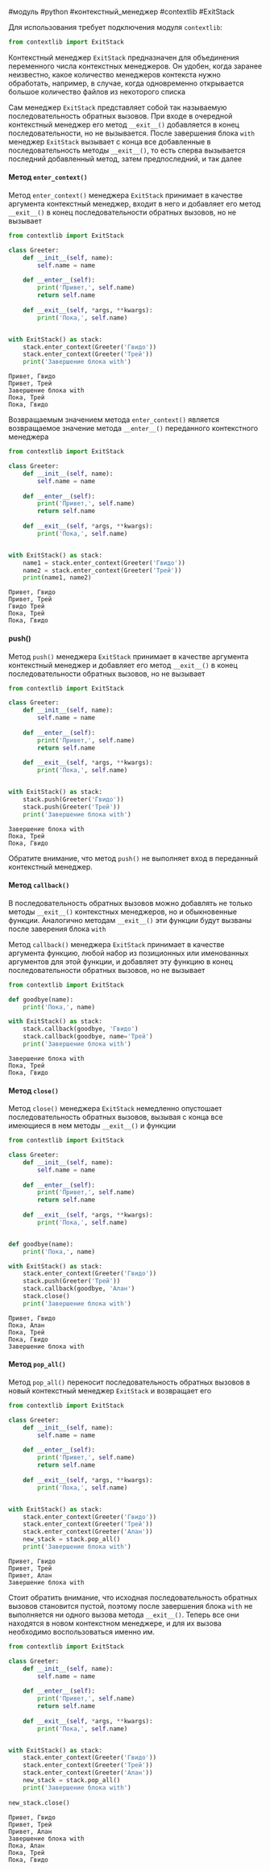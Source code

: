 #модуль #python #контекстный_менеджер #contextlib #ExitStack


Для использования требует подключения модуля `contextlib`:
```python
from contextlib import ExitStack
```

Контекстный менеджер `ExitStack` предназначен для объединения переменного числа контекстных менеджеров. Он удобен, когда заранее неизвестно, какое количество менеджеров контекста нужно обработать, например, в случае, когда одновременно открывается большое количество файлов из некоторого списка

Сам менеджер `ExitStack` представляет собой так называемую последовательность обратных вызовов. При входе в очередной контекстный менеджер его метод `__exit__()` добавляется в конец последовательности, но не вызывается. После завершения блока `with` менеджер `ExitStack` вызывает с конца все добавленные в последовательность методы `__exit__()`, то есть сперва вызывается последний добавленный метод, затем предпоследний, и так далее

#### Метод `enter_context()`
Метод `enter_context()` менеджера `ExitStack` принимает в качестве аргумента контекстный менеджер, входит в него и добавляет его метод `__exit__()` в конец последовательности обратных вызовов, но не вызывает
```python
from contextlib import ExitStack

class Greeter:
    def __init__(self, name):
        self.name = name
        
    def __enter__(self):
        print('Привет,', self.name)
        return self.name
    
    def __exit__(self, *args, **kwargs):
        print('Пока,', self.name)


with ExitStack() as stack:
    stack.enter_context(Greeter('Гвидо'))
    stack.enter_context(Greeter('Трей'))
    print('Завершение блока with')
```
```
Привет, Гвидо
Привет, Трей
Завершение блока with
Пока, Трей
Пока, Гвидо
```
Возвращаемым значением метода `enter_context()` является возвращаемое значение метода `__enter__()` переданного контекстного менеджера
```python
from contextlib import ExitStack

class Greeter:
    def __init__(self, name):
        self.name = name
        
    def __enter__(self):
        print('Привет,', self.name)
        return self.name
    
    def __exit__(self, *args, **kwargs):
        print('Пока,', self.name)


with ExitStack() as stack:
    name1 = stack.enter_context(Greeter('Гвидо'))
    name2 = stack.enter_context(Greeter('Трей'))
    print(name1, name2)
```
```
Привет, Гвидо
Привет, Трей
Гвидо Трей
Пока, Трей
Пока, Гвидо
```

#### push()
Метод `push()` менеджера `ExitStack` принимает в качестве аргумента контекстный менеджер и добавляет его метод `__exit__()` в конец последовательности обратных вызовов, но не вызывает
```python
from contextlib import ExitStack

class Greeter:
    def __init__(self, name):
        self.name = name
        
    def __enter__(self):
        print('Привет,', self.name)
        return self.name
    
    def __exit__(self, *args, **kwargs):
        print('Пока,', self.name)


with ExitStack() as stack:
    stack.push(Greeter('Гвидо'))
    stack.push(Greeter('Трей'))
    print('Завершение блока with')
```
```
Завершение блока with
Пока, Трей
Пока, Гвидо
```
Обратите внимание, что метод `push()` не выполняет вход в переданный контекстный менеджер.

#### Метод `callback()`
В последовательность обратных вызовов можно добавлять не только методы `__exit__()` контекстных менеджеров, но и обыкновенные функции. Аналогично методам `__exit__()` эти функции будут вызваны после заверения блока `with`

Метод `callback()` менеджера `ExitStack` принимает в качестве аргумента функцию, любой набор из позиционных или именованных аргументов для этой функции, и добавляет эту функцию в конец последовательности обратных вызовов, но не вызывает
```python
from contextlib import ExitStack

def goodbye(name):
    print('Пока,', name)

with ExitStack() as stack:
    stack.callback(goodbye, 'Гвидо')
    stack.callback(goodbye, name='Трей')
    print('Завершение блока with')
```
```
Завершение блока with
Пока, Трей
Пока, Гвидо
```

#### Метод `close()`
Метод `close()` менеджера `ExitStack` немедленно опустошает последовательность обратных вызовов, вызывая с конца все имеющиеся в нем методы `__exit__()` и функции
```python
from contextlib import ExitStack

class Greeter:
    def __init__(self, name):
        self.name = name
        
    def __enter__(self):
        print('Привет,', self.name)
        return self.name
    
    def __exit__(self, *args, **kwargs):
        print('Пока,', self.name)


def goodbye(name):
    print('Пока,', name)

with ExitStack() as stack:
    stack.enter_context(Greeter('Гвидо'))
    stack.push(Greeter('Трей'))
    stack.callback(goodbye, 'Алан')
    stack.close()
    print('Завершение блока with')
```
```
Привет, Гвидо
Пока, Алан
Пока, Трей
Пока, Гвидо
Завершение блока with
```

#### Метод `pop_all()`
Метод `pop_all()` переносит последовательность обратных вызовов в новый контекстный менеджер `ExitStack` и возвращает его
```python
from contextlib import ExitStack

class Greeter:
    def __init__(self, name):
        self.name = name
        
    def __enter__(self):
        print('Привет,', self.name)
        return self.name
    
    def __exit__(self, *args, **kwargs):
        print('Пока,', self.name)


with ExitStack() as stack:
    stack.enter_context(Greeter('Гвидо'))
    stack.enter_context(Greeter('Трей'))
    stack.enter_context(Greeter('Алан'))
    new_stack = stack.pop_all()
    print('Завершение блока with')
```
```
Привет, Гвидо
Привет, Трей
Привет, Алан
Завершение блока with
```
Стоит обратить внимание, что исходная последовательность обратных вызовов становится пустой, поэтому после завершения блока `with` не выполняется ни одного вызова метода `__exit__()`. Теперь все они находятся в новом контекстном менеджере, и для их вызова необходимо воспользоваться именно им.
```python
from contextlib import ExitStack

class Greeter:
    def __init__(self, name):
        self.name = name
        
    def __enter__(self):
        print('Привет,', self.name)
        return self.name
    
    def __exit__(self, *args, **kwargs):
        print('Пока,', self.name)


with ExitStack() as stack:
    stack.enter_context(Greeter('Гвидо'))
    stack.enter_context(Greeter('Трей'))
    stack.enter_context(Greeter('Алан'))
    new_stack = stack.pop_all()
    print('Завершение блока with')
    
new_stack.close()
```
```
Привет, Гвидо
Привет, Трей
Привет, Алан
Завершение блока with
Пока, Алан
Пока, Трей
Пока, Гвидо
```